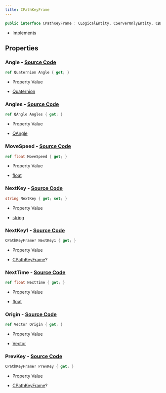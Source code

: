 ```yaml
---
title: CPathKeyFrame
---
```


```csharp
public interface CPathKeyFrame : CLogicalEntity, CServerOnlyEntity, CBaseEntity, CEntityInstance, ISchemaClass<CEntityInstance>, ISchemaClass<CBaseEntity>, ISchemaClass<CServerOnlyEntity>, ISchemaClass<CLogicalEntity>, ISchemaClass<CPathKeyFrame>, ISchemaField, ISchemaClass, INativeHandle
```

- Implements

## Properties

### **Angle** - [Source Code](https://github.com/swiftly-solution/swiftlys2/blob/main/managed/src/SwiftlyS2.Generated/Schemas/Interfaces/CPathKeyFrame.cs#L20)

```csharp
ref Quaternion Angle { get; }
```

- Property Value

- [Quaternion](/docs/api/shared/natives/quaternion)

### **Angles** - [Source Code](https://github.com/swiftly-solution/swiftlys2/blob/main/managed/src/SwiftlyS2.Generated/Schemas/Interfaces/CPathKeyFrame.cs#L18)

```csharp
ref QAngle Angles { get; }
```

- Property Value

- [QAngle](/docs/api/shared/natives/qangle)

### **MoveSpeed** - [Source Code](https://github.com/swiftly-solution/swiftlys2/blob/main/managed/src/SwiftlyS2.Generated/Schemas/Interfaces/CPathKeyFrame.cs#L30)

```csharp
ref float MoveSpeed { get; }
```

- Property Value

- [float](https://learn.microsoft.com/dotnet/api/system.single)

### **NextKey** - [Source Code](https://github.com/swiftly-solution/swiftlys2/blob/main/managed/src/SwiftlyS2.Generated/Schemas/Interfaces/CPathKeyFrame.cs#L22)

```csharp
string NextKey { get; set; }
```

- Property Value

- [string](https://learn.microsoft.com/dotnet/api/system.string)

### **NextKey1** - [Source Code](https://github.com/swiftly-solution/swiftlys2/blob/main/managed/src/SwiftlyS2.Generated/Schemas/Interfaces/CPathKeyFrame.cs#L26)

```csharp
CPathKeyFrame? NextKey1 { get; }
```

- Property Value

- [CPathKeyFrame](/docs/api/shared/schemadefinitions/cpathkeyframe)?

### **NextTime** - [Source Code](https://github.com/swiftly-solution/swiftlys2/blob/main/managed/src/SwiftlyS2.Generated/Schemas/Interfaces/CPathKeyFrame.cs#L24)

```csharp
ref float NextTime { get; }
```

- Property Value

- [float](https://learn.microsoft.com/dotnet/api/system.single)

### **Origin** - [Source Code](https://github.com/swiftly-solution/swiftlys2/blob/main/managed/src/SwiftlyS2.Generated/Schemas/Interfaces/CPathKeyFrame.cs#L16)

```csharp
ref Vector Origin { get; }
```

- Property Value

- [Vector](/docs/api/shared/natives/vector)

### **PrevKey** - [Source Code](https://github.com/swiftly-solution/swiftlys2/blob/main/managed/src/SwiftlyS2.Generated/Schemas/Interfaces/CPathKeyFrame.cs#L28)

```csharp
CPathKeyFrame? PrevKey { get; }
```

- Property Value

- [CPathKeyFrame](/docs/api/shared/schemadefinitions/cpathkeyframe)?

